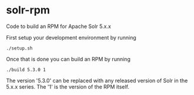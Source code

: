# solr-rpm
Code to build an RPM for Apache Solr 5.x.x

First setup your development environment by running

    ./setup.sh

Once that is done you can build an RPM by running

    ./build 5.3.0 1

The version '5.3.0' can be replaced with any released version of Solr in the 5.x.x series.  The '1' is the version of the RPM itself.
